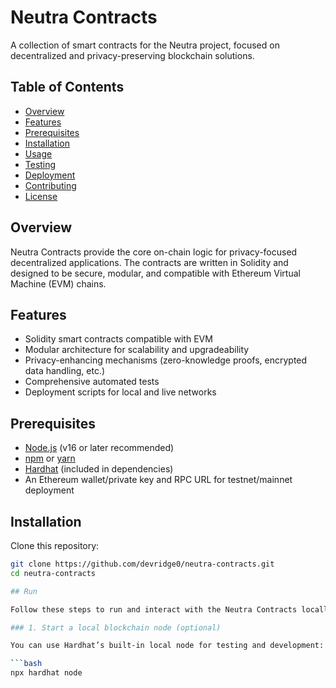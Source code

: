 # Neutra Contracts

A collection of smart contracts for the Neutra project, focused on decentralized and privacy-preserving blockchain solutions.

## Table of Contents

- [Overview](#overview)  
- [Features](#features)  
- [Prerequisites](#prerequisites)  
- [Installation](#installation)  
- [Usage](#usage)  
- [Testing](#testing)  
- [Deployment](#deployment)  
- [Contributing](#contributing)  
- [License](#license)  

## Overview

Neutra Contracts provide the core on-chain logic for privacy-focused decentralized applications. The contracts are written in Solidity and designed to be secure, modular, and compatible with Ethereum Virtual Machine (EVM) chains.

## Features

- Solidity smart contracts compatible with EVM  
- Modular architecture for scalability and upgradeability  
- Privacy-enhancing mechanisms (zero-knowledge proofs, encrypted data handling, etc.)  
- Comprehensive automated tests  
- Deployment scripts for local and live networks  

## Prerequisites

- [Node.js](https://nodejs.org/) (v16 or later recommended)  
- [npm](https://www.npmjs.com/) or [yarn](https://yarnpkg.com/)  
- [Hardhat](https://hardhat.org/) (included in dependencies)  
- An Ethereum wallet/private key and RPC URL for testnet/mainnet deployment  

## Installation

Clone this repository:

```bash
git clone https://github.com/devridge0/neutra-contracts.git
cd neutra-contracts

## Run

Follow these steps to run and interact with the Neutra Contracts locally or on a testnet:

### 1. Start a local blockchain node (optional)

You can use Hardhat’s built-in local node for testing and development:

```bash
npx hardhat node

